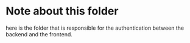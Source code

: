 # Note about this folder
here is the folder that is responsible for the authentication between the backend and the frontend.
